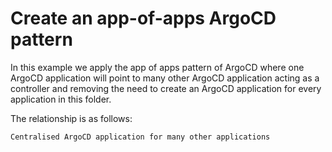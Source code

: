 # Create an app-of-apps ArgoCD pattern

In this example we apply the app of apps pattern of ArgoCD where one ArgoCD application will point to many other ArgoCD application acting as a controller and removing the need to create an ArgoCD application for every application in this folder.

The relationship is as follows:
```sh
Centralised ArgoCD application for many other applications
```